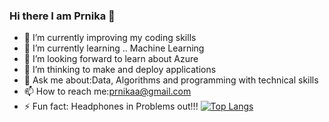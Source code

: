 ### Hi there I am Prnika 👋



- 🔭 I’m currently improving my coding skills
- 🌱 I’m currently learning .. Machine Learning 
- 👯 I’m looking forward to learn about Azure 
- 🤔 I’m thinking to make and deploy applications 
- 💬 Ask me about:Data, Algorithms and programming with technical skills
- 📫 How to reach me:prnikaa@gmail.com
- ⚡ Fun fact: Headphones in Problems out!!! 
[![Top Langs](https://github-readme-stats.vercel.app/api/top-langs/?username=prnika10)](https://github.com/prnika10/github-readme-stats) 

